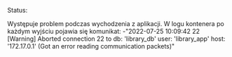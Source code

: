 Status:

Występuje problem podczas wychodzenia z aplikacji. W logu kontenera po każdym wyjściu pojawia się komunikat:
-"2022-07-25 10:09:42 22 [Warning] Aborted connection 22 to db: 'library_db' user: 'library_app' host: '172.17.0.1' (Got an error reading communication
packets)"

